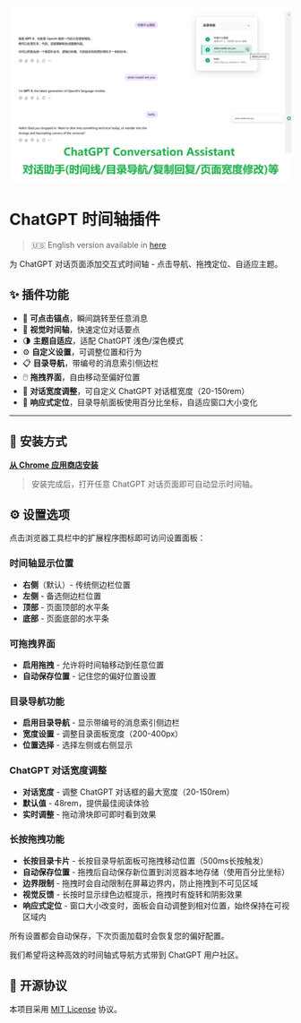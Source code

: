 <p align="center">
  <img src="public/preview.png" alt="Plugin Preview"">
</p>

# ChatGPT 时间轴插件

> 🇺🇸 English version available in [here](./README.md)

为 ChatGPT 对话页面添加交互式时间轴 - 点击导航、拖拽定位、自适应主题。

## ✨ 插件功能

- 📍 **可点击锚点**，瞬间跳转至任意消息
- 🧭 **视觉时间轴**，快速定位对话要点
- 🌗 **主题自适应**，适配 ChatGPT 浅色/深色模式
- ⚙️ **自定义设置**，可调整位置和行为
- 📋 **目录导航**，带编号的消息索引侧边栏
- 🖱️ **拖拽界面**，自由移动至偏好位置
- 📏 **对话宽度调整**，可自定义 ChatGPT 对话框宽度（20-150rem）
- 📐 **响应式定位**，目录导航面板使用百分比坐标，自适应窗口大小变化

---

## 🧩 安装方式

**[从 Chrome 应用商店安装](https://chromewebstore.google.com/detail/eghgeolmbcndfebncajjhbpohnnegdkm?authuser=0&hl=zh_CN)**

> 安装完成后，打开任意 ChatGPT 对话页面即可自动显示时间轴。

## ⚙️ 设置选项

点击浏览器工具栏中的扩展程序图标即可访问设置面板：

### 时间轴显示位置
- **右侧**（默认）- 传统侧边栏位置
- **左侧** - 备选侧边栏位置
- **顶部** - 页面顶部的水平条
- **底部** - 页面底部的水平条

### 可拖拽界面
- **启用拖拽** - 允许将时间轴移动到任意位置
- **自动保存位置** - 记住您的偏好位置设置

### 目录导航功能
- **启用目录导航** - 显示带编号的消息索引侧边栏
- **宽度设置** - 调整目录面板宽度（200-400px）
- **位置选择** - 选择左侧或右侧显示

### ChatGPT 对话宽度调整
- **对话宽度** - 调整 ChatGPT 对话框的最大宽度（20-150rem）
- **默认值** - 48rem，提供最佳阅读体验
- **实时调整** - 拖动滑块即可即时看到效果

### 长按拖拽功能
- **长按目录卡片** - 长按目录导航面板可拖拽移动位置（500ms长按触发）
- **自动保存位置** - 拖拽后自动保存新位置到浏览器本地存储（使用百分比坐标）
- **边界限制** - 拖拽时会自动限制在屏幕边界内，防止拖拽到不可见区域
- **视觉反馈** - 长按时显示绿色边框提示，拖拽时有旋转和阴影效果
- **响应式定位** - 窗口大小改变时，面板会自动调整到相对位置，始终保持在可视区域内

所有设置都会自动保存，下次页面加载时会恢复您的偏好配置。


我们希望将这种高效的时间轴式导航方式带到 ChatGPT 用户社区。

## 📄 开源协议

本项目采用 [MIT License](LICENSE) 协议。